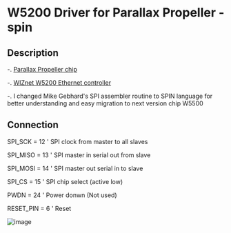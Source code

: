 # W5200 Driver for Parallax Propeller - spin

## Description
-. [Parallax Propeller chip](http://parallax.com/microcontrollers/propeller)

-. [WIZnet W5200 Ethernet controller](http://www.wiznet.co.kr/Sub_Modules/en/product/Product_Detail.asp?cate1=5&cate2=7&cate3=56&pid=1144)

-. I changed Mike Gebhard's SPI assembler routine to SPIN language for better understanding and easy migration to next version chip W5500

## Connection
  SPI_SCK       = 12 ' SPI clock from master to all slaves
  
  SPI_MISO      = 13 ' SPI master in serial out from slave
  
  SPI_MOSI      = 14 ' SPI master out serial in to slave
  
  SPI_CS        = 15 ' SPI chip select (active low)
  
  PWDN          = 24 ' Power donwn (Not used)
  
  RESET_PIN     = 6 ' Reset

![image](https://raw.github.com/jbkim/Parallax_W5200/master/Photo/Propeller_WIZ820io.jpg)